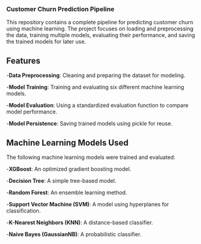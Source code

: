 ### Customer Churn Prediction Pipeline

This repository contains a complete pipeline for predicting customer churn using machine learning. The project focuses on loading and preprocessing the data, training multiple models, evaluating their performance, and saving the trained models for later use.

## Features

-**Data Preprocessing**: Cleaning and preparing the dataset for modeling.


-**Model Training**: Training and evaluating six different machine learning models.


-**Model Evaluation**: Using a standardized evaluation function to compare model performance.


-**Model Persistence**: Saving trained models using pickle for reuse.

## Machine Learning Models Used

The following machine learning models were trained and evaluated:

-**XGBoost**: An optimized gradient boosting model.


-**Decision Tree**: A simple tree-based model.


-**Random Forest**: An ensemble learning method.


-**Support Vector Machine (SVM)**: A model using hyperplanes for classification.


-**K-Nearest Neighbors (KNN)**: A distance-based classifier.


-**Naive Bayes (GaussianNB)**: A probabilistic classifier.
